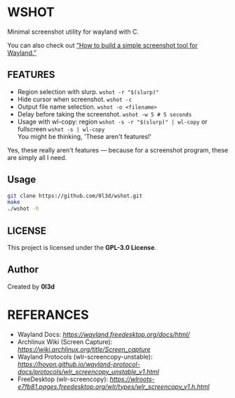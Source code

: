 # WSHOT

Minimal screenshot utility for wayland with C.

You can also check out [“How to build a simple screenshot tool for Wayland.”](https://0l3d.github.io/wshot/) 

## FEATURES
- Region selection with slurp. `wshot -r "$(slurp)"`
- Hide cursor when screenshot. `wshot -c`
- Output file name selection. `wshot -o <filename>`
- Delay before taking the screenshot. `wshot -w 5 # 5 seconds`  
- Usage with wl-copy: region `wshot -s -r "$(slurp)" | wl-copy` or fullscreen `wshot -s | wl-copy`  
You might be thinking, 'These aren't features!'

Yes, these really aren't features — because for a screenshot program, these are simply all I need.

## Usage
```bash
git clone https://github.com/0l3d/wshot.git
make
./wshot -h
```

## LICENSE
This project is licensed under the **GPL-3.0 License**.

## Author 
Created by **0l3d**

# REFERANCES
- Wayland Docs: *https://wayland.freedesktop.org/docs/html/*
- Archlinux Wiki (Screen Capture): *https://wiki.archlinux.org/title/Screen_capture*
- Wayland Protocols (wlr-screencopy-unstable): *https://hoyon.github.io/wayland-protocol-docs/protocols/wlr_screencopy_unstable_v1.html*
- FreeDesktop (wlr-screencopy): *https://wlroots-e7fb81.pages.freedesktop.org/wlr/types/wlr_screencopy_v1.h.html*
